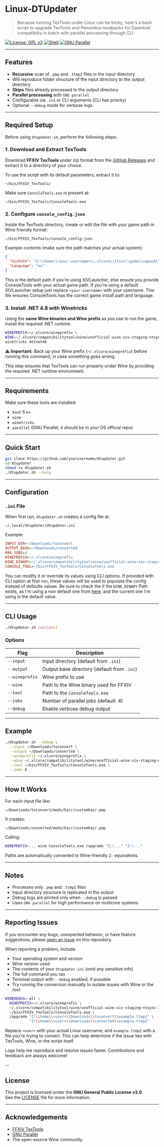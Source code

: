 # Linux-DTUpdater

> Because running TexTools under Linux can be tricky, here's a bash script to upgrade TexTools and Penumbra modpacks for Dawntrail compatibilty in batch with parallel processing through CLI

[![License: GPL v3](https://img.shields.io/badge/License-GPLv3-blue.svg)](LICENSE)
[![Shell](https://img.shields.io/badge/Bash-5+-brightgreen)](https://www.gnu.org/software/bash/)
[![GNU Parallel](https://img.shields.io/badge/GNU_parallel-Powered-lightgrey)](https://www.gnu.org/software/parallel/)

---

## Features

- **Recursive** scan of `.pmp` and `.ttmp2` files in the input directory
- Will reproduce folder structure of the input directory to the output directory
- **Skips** files already processed to the output directory  
- **Parallel processing** with `GNU parallel`  
- Configurable via `.ini` or CLI arguments (CLI has priority)  
- Optional `--debug` mode for verbose logs  

---

## Required Setup

Before using `dtupdater.sh`, perform the following steps:

### 1. Download and Extract TexTools

Download **FFXIV TexTools** under zip format from the [GitHub Releases](https://github.com/TexTools/FFXIV_TexTools_UI/releases) and extract it to a directory of your choice.

To use the script with its default parameters, extract it to:

```
~/bin/FFXIV_TexTools/
```

Make sure `ConsoleTools.exe` is present at:

```
~/bin/FFXIV_TexTools/ConsoleTools.exe
```

### 2. Configure `console_config.json`

Inside the TexTools directory, create or edit the file with your game path in Wine friendly format:

```
~/bin/FFXIV_TexTools/console_config.json
```

Example contents (make sure the path matches your actual system):

```json
{
  "XivPath": "Z:\\home\\<your-username>\\.xlcore\\ffxiv\\game\\sqpack\\ffxiv",
  "Language": "en"
}
```

This is the default path if you're using XIVLauncher, else ensure you provide ConsoleTools with your actual game path.
If you're using a default XIVLauncher setup just replace `<your-username>` with your username. This file ensures ConsoleTools has the correct game install path and language.

### 3. Install .NET 4.8 with Winetricks

Using the **same Wine binaries and Wine prefix** as you use to run the game, install the required .NET runtime:

```bash
WINEPREFIX=~/.xlcore/wineprefix \
WINE=~/.xlcore/compatibilitytool/wine/unofficial-wine-xiv-staging-ntsync-10.10/bin/wine \
winetricks dotnet48
```

⚠️ **Important:** Back up your Wine prefix (`~/.xlcore/wineprefix`) before running this command, in case something goes wrong.

This step ensures that TexTools can run properly under Wine by providing the required .NET runtime environment.

---

## Requirements

Make sure these tools are installed:

- `bash` 5.x+
- `wine`
- `winetricks`
- `parallel` (GNU Parallel, it should be in your OS official repo)

---

## Quick Start

```bash
git clone https://github.com/yourusername/dtupdater.git
cd dtupdater
chmod +x dtupdater.sh
./dtupdater.sh --help
```

---

## Configuration

### `.ini` File

When first run, `dtupdater.sh` creates a config file at:

```
~/.local/dtupdater/dtupdater.ini
```

Example:

```ini
INPUT_DIR=~/Downloads/toconvert
OUTPUT_BASE=~/Downloads/converted
MAX_JOBS=4
WINEPREFIX=~/.xlcore/wineprefix
WINE_BINARY=~/.xlcore/compatibilitytool/wine/unofficial-wine-xiv-staging-ntsync-10.10/bin/wine
CONSOLE_TOOL=~/bin/FFXIV_TexTools/ConsoleTools.exe
```

You can modify it or override its values using CLI options.
If provided with CLI option at first run, these values will be used to populate the config instead of defaults values.
Be sure to check the if the `WINE_BINARY` Path exists, as I'm using a non default one from [here](https://github.com/rankynbass/unofficial-wine-xiv-git), and the current one I'm using is the default value.

---

## CLI Usage

```bash
./dtupdater.sh [options]
```

### Options

| Flag            | Description                                                                 |
|-----------------|-----------------------------------------------------------------------------|
| `--input`       | Input directory (default from `.ini`)                                       |
| `--output`      | Output base directory (default from `.ini`)                                 |
| `--wineprefix`  | Wine prefix to use                                                          |
| `--wine`        | Path to the Wine binary used for FFXIV                                      |
| `--tool`        | Path to the `ConsoleTools.exe`                                              |
| `--jobs`        | Number of parallel jobs (default: 4)                                        |
| `--debug`       | Enable verbose debug output                                                 |

---

## Example

```bash
./dtupdater.sh --debug \
  --input ~/Downloads/toconvert \
  --output ~/Downloads/converted \
  --wineprefix ~/.xlcore/wineprefix \
  --wine ~/.xlcore/compatibilitytool/wine/unofficial-wine-xiv-staging-ntsync-10.10/bin/wine \
  --tool ~/bin/FFXIV_TexTools/ConsoleTools.exe \
  --jobs 8
```

---

## How It Works

For each input file like:

```
~/Downloads/toconvert/mods/hair/customhair.pmp
```

It creates:

```
~/Downloads/converted/mods/hair/customhair.pmp
```

Calling:

```bash
WINEPREFIX=... wine ConsoleTools.exe /upgrade "Z:\..." "Z:\..."
```

Paths are automatically converted to Wine-friendly `Z:` equivalents.

---

## Notes

- Processes only `.pmp` and `.ttmp2` files  
- Input directory structure is replicated in the output  
- Debug logs are printed only when `--debug` is passed  
- Uses `GNU parallel` for high performance on multicore systems  

---

## Reporting Issues

If you encounter any bugs, unexpected behavior, or have feature suggestions, please [open an issue](https://github.com/LosDrakakos/Linux-DTUpdater/issues) on this repository.

When reporting a problem, include:

- Your operating system and version
- Wine version used
- The contents of your `dtupdater.ini` (omit any sensitive info)
- The full command you ran
- Terminal output with `--debug` enabled, if possible
- Try running the conversion manually to isolate issues with Wine or the tool:

```bash
WINEDEBUG=-all \
  WINEPREFIX=~/.xlcore/wineprefix \
  ~/.xlcore/compatibilitytool/wine/unofficial-wine-xiv-staging-ntsync-10.10/bin/wine \
  ~/bin/FFXIV_TexTools/ConsoleTools.exe \
  /upgrade "Z:\\home\\<user>\\Downloads\\toconvert\\example.ttmp2" \
           "Z:\\home\\<user>\\Downloads\\converted\\example.ttmp2"
```

Replace `<user>` with your actual Linux username, and `example.ttmp2` with a file you're trying to convert. This can help determine if the issue lies with TexTools, Wine, or the script itself.

Logs help me reproduce and resolve issues faster. Contributions and feedback are always welcome!

--

## License

This project is licensed under the **GNU General Public License v3.0**.  
See the [LICENSE](LICENSE) file for more information.

---

## Acknowledgements

- [FFXIV TexTools](https://www.ffxiv-textools.net/)  
- [GNU Parallel](https://www.gnu.org/software/parallel/)  
- The open-source Wine community

